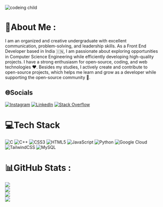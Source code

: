 ![codeing child](https://github.com/user-attachments/assets/2938e73a-85ce-41d4-80a4-d8d393a507ca)

# 💫About Me :
I am an organized and creative undergraduate with excellent communication, problem-solving, and leadership skills. As a Front End Developer based in India 🇮🇳, I am passionate about exploring opportunities in Computer Science Engineering while efficiently developing high-quality projects. I have a strong enthusiasm for open-source, coding, and web technologies ❤️. Besides my studies, I actively create and contribute to open-source projects, which helps me learn and grow as a developer while supporting the open-source community 🌟.

## 🌐Socials
[![Instagram](https://img.shields.io/badge/Instagram-%23E4405F.svg?logo=Instagram&logoColor=white)](https://www.instagram.com/byte.engineer/) [![LinkedIn](https://img.shields.io/badge/LinkedIn-%230077B5.svg?logo=linkedin&logoColor=white)](https://linkedin.com/in/vishantrathi) [![Stack Overflow](https://img.shields.io/badge/-Stackoverflow-FE7A16?logo=stack-overflow&logoColor=white)](https://stackoverflow.com/users/vishant-choudhary) 

# 💻Tech Stack
![C](https://img.shields.io/badge/c-%2300599C.svg?style=for-the-badge&logo=c&logoColor=white) ![C++](https://img.shields.io/badge/c++-%2300599C.svg?style=for-the-badge&logo=c%2B%2B&logoColor=white) ![CSS3](https://img.shields.io/badge/css3-%231572B6.svg?style=for-the-badge&logo=css3&logoColor=white) ![HTML5](https://img.shields.io/badge/html5-%23E34F26.svg?style=for-the-badge&logo=html5&logoColor=white) ![JavaScript](https://img.shields.io/badge/javascript-%23323330.svg?style=for-the-badge&logo=javascript&logoColor=%23F7DF1E) ![Python](https://img.shields.io/badge/python-3670A0?style=for-the-badge&logo=python&logoColor=ffdd54) ![Google Cloud](https://img.shields.io/badge/Google%20Cloud-%234285F4.svg?style=for-the-badge&logo=google-cloud&logoColor=white) ![TailwindCSS](https://img.shields.io/badge/tailwindcss-%2338B2AC.svg?style=for-the-badge&logo=tailwind-css&logoColor=white) ![MySQL](https://img.shields.io/badge/mysql-%2300f.svg?style=for-the-badge&logo=mysql&logoColor=white)

# 📊GitHub Stats :
![](https://github-readme-streak-stats.herokuapp.com/?user=vishantrathi&theme=dark&hide_border=false)<br/>
![](https://github-readme-stats.vercel.app/api?username=vishantrathi&theme=dark&hide_border=false&include_all_commits=false&count_private=true)<br/>
![](https://github-readme-stats.vercel.app/api/top-langs/?username=vishantrathi&theme=dark&hide_border=false&include_all_commits=false&count_private=true&layout=compact)<br>
[![](https://visitcount.itsvg.in/api?id=vishantrathi&icon=0&color=0)](https://visitcount.itsvg.in)



